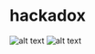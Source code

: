 # hackadox
 
![alt text](https://img.itch.zone/aW1hZ2UvOTIxMjg2LzUyMDkxMjcucG5n/347x500/jNS2Nt.png)
![alt text](https://img.itch.zone/aW1hZ2UvOTIxMjg2LzUyMDkxMjgucG5n/347x500/BptzfQ.png)
